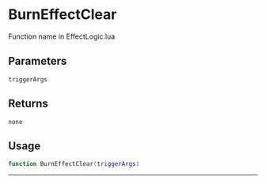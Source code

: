 # BurnEffectClear
Function name in EffectLogic.lua
## Parameters
`triggerArgs`
## Returns
`none`
## Usage
```lua
function BurnEffectClear(triggerArgs)
```
---
